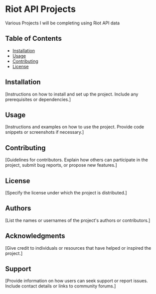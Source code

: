 # Riot API Projects

Various Projects I will be completing using Riot API data

## Table of Contents

- [Installation](#installation)
- [Usage](#usage)
- [Contributing](#contributing)
- [License](#license)

## Installation

[Instructions on how to install and set up the project. Include any prerequisites or dependencies.]

## Usage

[Instructions and examples on how to use the project. Provide code snippets or screenshots if necessary.]

## Contributing

[Guidelines for contributors. Explain how others can participate in the project, submit bug reports, or propose new features.]

## License

[Specify the license under which the project is distributed.]

## Authors

[List the names or usernames of the project's authors or contributors.]

## Acknowledgments

[Give credit to individuals or resources that have helped or inspired the project.]

## Support

[Provide information on how users can seek support or report issues. Include contact details or links to community forums.]
